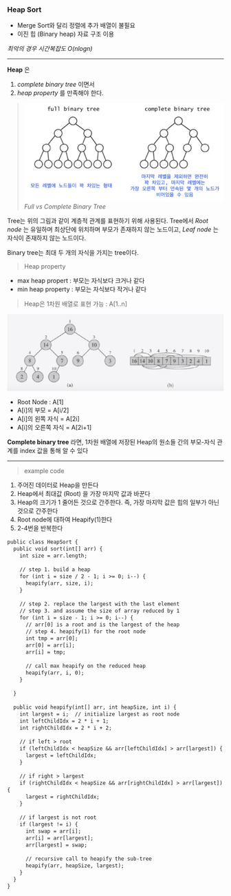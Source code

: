 ### Heap Sort

- Merge Sort와 달리 정렬에 추가 배열이 불필요
- 이진 힙 (Binary heap) 자료 구조 이용

*최악의 경우 시간복잡도 O(nlogn)*

---

**Heap** 은
1) *complete binary tree* 이면서
2) *heap property* 를 만족해야 한다.

> ![](../src/img/binarytree.PNG)
*Full vs Complete Binary Tree*

Tree는 위의 그림과 같이 계층적 관계를 표현하기 위해 사용된다. Tree에서 *Root node* 는 유일하며 최상단에 위치하며 부모가 존재하지 않는 노드이고, *Leaf node* 는 자식이 존재하지 않는 노드이다.

Binary tree는 최대 두 개의 자식을 가지는 tree이다.

> Heap property

* max heap propert : 부모는 자식보다 크거나 같다
* min heap property : 부모는 자식보다 작거나 같다

> Heap은 1차원 배열로 표현 가능
: A[1..n]

![](../src/img/binarytreeinarray.PNG)

* Root Node : A[1]
* A[i]의 부모 = A[i/2]
* A[i]의 왼쪽 자식 = A[2i]
* A[i]의 오른쪽 자식 = A[2i+1]

**Complete binary tree** 라면, 1차원 배열에 저장된 Heap의 원소들 간의 부모-자식 관계를 index 값을 통해 알 수 있다

---

> example code

1. 주어진 데이터로 Heap을 만든다
2. Heap에서 최대값 (Root) 을 가장 마지막 값과 바꾼다
3. Heap의 크기가 1 줄어든 것으로 간주한다. 즉, 가장 마지막 값은 힙의 일부가 아닌 것으로 간주한다
4. Root node에 대하여 Heapify(1)한다
5. 2-4번을 반복한다

```
public class HeapSort {
  public void sort(int[] arr) {
    int size = arr.length;

    // step 1. build a heap
    for (int i = size / 2 - 1; i >= 0; i--) {
      heapify(arr, size, i);
    }

    // step 2. replace the largest with the last element
    // step 3. and assume the size of array reduced by 1
    for (int i = size - 1; i >= 0; i--) {
      // arr[0] is a root and is the largest of the heap
      // step 4. heapify(1) for the root node
      int tmp = arr[0];
      arr[0] = arr[i];
      arr[i] = tmp;

      // call max heapify on the reduced heap
      heapify(arr, i, 0);
    }

  }

  public void heapify(int[] arr, int heapSize, int i) {
    int largest = i;  // initialize largest as root node
    int leftChildIdx = 2 * i + 1;
    int rightChildIdx = 2 * i + 2;

    // if left > root
    if (leftChildIdx < heapSize && arr[leftChildIdx] > arr[largest]) {
      largest = leftChildIdx;
    }

    // if right > largest
    if (rightChildIdx < heapSize && arr[rightChildIdx] > arr[largest]) {
      largest = rightChildIdx;
    }

    // if largest is not root
    if (largest != i) {
      int swap = arr[i];
      arr[i] = arr[largest];
      arr[largest] = swap;

      // recursive call to heapify the sub-tree
      heapify(arr, heapSize, largest);
    }
  }
}
```
